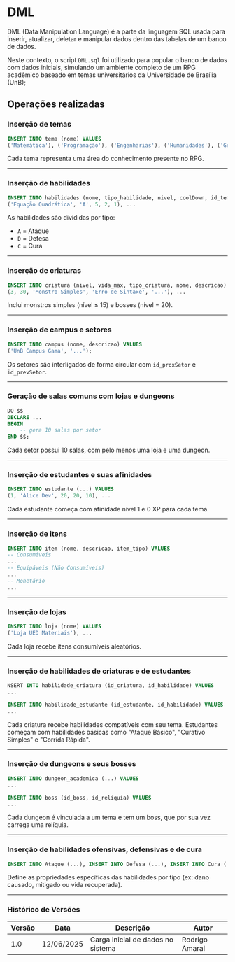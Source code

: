 # DML

DML (Data Manipulation Language) é a parte da linguagem SQL usada para inserir, atualizar, deletar e manipular dados dentro das tabelas de um banco de dados.

Neste contexto, o script `DML.sql` foi utilizado para popular o banco de dados com dados iniciais, simulando um ambiente completo de um RPG acadêmico baseado em temas universitários da Universidade de Brasília (UnB);

## Operações realizadas

### Inserção de temas

```sql
INSERT INTO tema (nome) VALUES
('Matemática'), ('Programação'), ('Engenharias'), ('Humanidades'), ('Gerais');
```
Cada tema representa uma área do conhecimento presente no RPG.

---

### Inserção de habilidades

```sql
INSERT INTO habilidades (nome, tipo_habilidade, nivel, coolDown, id_tema) VALUES
('Equação Quadrática', 'A', 5, 2, 1), ...
```
As habilidades são divididas por tipo:
- `A` = Ataque
- `D` = Defesa
- `C` = Cura

---

### Inserção de criaturas

```sql
INSERT INTO criatura (nivel, vida_max, tipo_criatura, nome, descricao) VALUES
(3, 30, 'Monstro Simples', 'Erro de Sintaxe', '...'), ...
```
Inclui monstros simples (nível ≤ 15) e bosses (nível = 20).

---

### Inserção de campus e setores

```sql
INSERT INTO campus (nome, descricao) VALUES
('UnB Campus Gama', '...');
```
Os setores são interligados de forma circular com `id_proxSetor` e `id_prevSetor`.

---

### Geração de salas comuns com lojas e dungeons

```sql
DO $$
DECLARE ...
BEGIN
    -- gera 10 salas por setor
END $$;
```
Cada setor possui 10 salas, com pelo menos uma loja e uma dungeon.

---

### Inserção de estudantes e suas afinidades

```sql
INSERT INTO estudante (...) VALUES
(1, 'Alice Dev', 20, 20, 10), ...
```
Cada estudante começa com afinidade nível 1 e 0 XP para cada tema.

---

### Inserção de itens
```sql
INSERT INTO item (nome, descricao, item_tipo) VALUES
-- Consumíveis 
...
-- Equipáveis (Não Consumíveis) 
...
-- Monetário 
...
```
---

### Inserção de lojas

```sql
INSERT INTO loja (nome) VALUES
('Loja UED Materiais'), ...
```
Cada loja recebe itens consumíveis aleatórios.

---

### Inserção de habilidades de criaturas e de estudantes

```sql
NSERT INTO habilidade_criatura (id_criatura, id_habilidade) VALUES
...

INSERT INTO habilidade_estudante (id_estudante, id_habilidade) VALUES
...
```
Cada criatura recebe habilidades compatíveis com seu tema. 
Estudantes começam com habilidades básicas como "Ataque Básico", "Curativo Simples" e "Corrida Rápida".

---

### Inserção de dungeons e seus bosses

```sql
INSERT INTO dungeon_academica (...) VALUES
...

INSERT INTO boss (id_boss, id_reliquia) VALUES
...
```
Cada dungeon é vinculada a um tema e tem um boss, que por sua vez carrega uma relíquia.

---

### Inserção de habilidades ofensivas, defensivas e de cura

```sql
INSERT INTO Ataque (...), INSERT INTO Defesa (...), INSERT INTO Cura (...)
```
Define as propriedades específicas das habilidades por tipo (ex: dano causado, mitigado ou vida recuperada).

---

### Histórico de Versões

| Versão | Data       | Descrição                           | Autor              |
|--------|------------|-------------------------------------|--------------------|
| 1.0    | 12/06/2025 | Carga inicial de dados no sistema   | Rodrigo Amaral     |